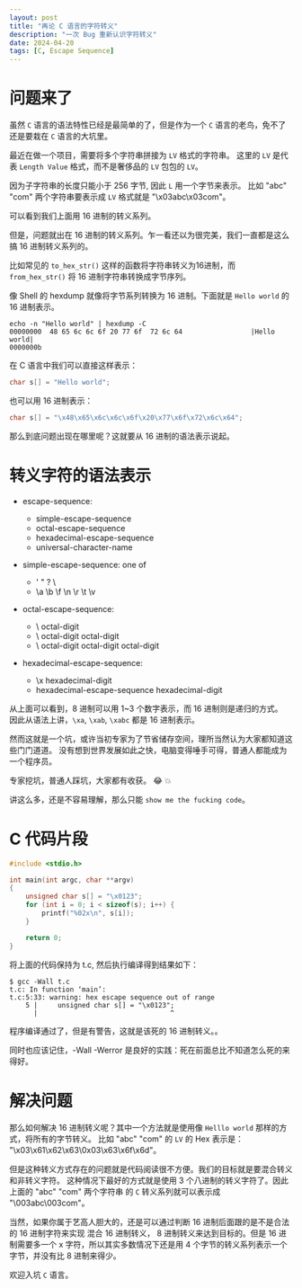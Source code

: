 ```yaml
---
layout: post
title: "再论 C 语言的字符转义"
description: "一次 Bug 重新认识字符转义"
date: 2024-04-20
tags: [C, Escape Sequence]
---
```


# 问题来了

虽然 `C` 语言的语法特性已经是最简单的了，但是作为一个 `C` 语言的老鸟，免不了还是要栽在 `C` 语言的大坑里。

最近在做一个项目，需要将多个字符串拼接为 `LV` 格式的字符串。
这里的 `LV` 是代表 `Length Value` 格式，而不是奢侈品的 `LV` 包包的 `LV`。

因为子字符串的长度只能小于 256 字节, 因此 `L` 用一个字节来表示。
比如 "abc" "com" 两个字符串要表示成 `LV` 格式就是 "\x03abc\x03com"。 

可以看到我们上面用 16 进制的转义系列。

但是，问题就出在 16 进制的转义系列。乍一看还以为很完美，我们一直都是这么搞 16 进制转义系列的。

比如常见的 `to_hex_str()` 这样的函数将字符串转义为16进制，而 `from_hex_str()` 将 16 进制字符串转换成字节序列。

像 Shell 的 hexdump 就像将字节系列转换为 16 进制。下面就是 `Hello world` 的 16 进制表示。

```shell
echo -n "Hello world" | hexdump -C
00000000  48 65 6c 6c 6f 20 77 6f  72 6c 64                 |Hello world|
0000000b
```

在 C 语言中我们可以直接这样表示：

```C
char s[] = "Hello world";
```

也可以用 16 进制表示：

```C
char s[] = "\x48\x65\x6c\x6c\x6f\x20\x77\x6f\x72\x6c\x64";
```

那么到底问题出现在哪里呢？这就要从 16 进制的语法表示说起。

# 转义字符的语法表示

- escape-sequence:
  - simple-escape-sequence
  - octal-escape-sequence
  - hexadecimal-escape-sequence
  - universal-character-name
- simple-escape-sequence: one of
  - \' \" \? \\
  - \a \b \f \n \r \t \v
- octal-escape-sequence:
  - \ octal-digit
  - \ octal-digit octal-digit
  - \ octal-digit octal-digit octal-digit

- hexadecimal-escape-sequence:
  - \x hexadecimal-digit
  - hexadecimal-escape-sequence hexadecimal-digit

从上面可以看到，8 进制可以用 1~3 个数字表示，而 16 进制则是递归的方式。
因此从语法上讲，`\xa`, `\xab`, `\xabc` 都是 16 进制表示。

然而这就是一个坑，或许当初专家为了节省储存空间，理所当然认为大家都知道这些门门道道。
没有想到世界发展如此之快，电脑变得唾手可得，普通人都能成为一个程序员。

专家挖坑，普通人踩坑，大家都有收获。 :joy: :boom:

讲这么多，还是不容易理解，那么只能 `show me the fucking code`。

# C 代码片段

```C
#include <stdio.h>

int main(int argc, char **argv)
{
    unsigned char s[] = "\x0123";
    for (int i = 0; i < sizeof(s); i++) {
        printf("%02x\n", s[i]);
    }

    return 0;
}
```

将上面的代码保持为 t.c, 然后执行编译得到结果如下：

```shell
$ gcc -Wall t.c
t.c: In function ‘main’:
t.c:5:33: warning: hex escape sequence out of range
    5 |     unsigned char s[] = "\x0123";
      |                                 ^
```

程序编译通过了，但是有警告，这就是该死的 16 进制转义。。

同时也应该记住，-Wall -Werror 是良好的实践：死在前面总比不知道怎么死的来得好。


# 解决问题

那么如何解决 16 进制转义呢？其中一个方法就是使用像 `Helllo world` 那样的方式，将所有的字节转义。
比如 "abc" "com" 的 `LV` 的 Hex 表示是： "\x03\x61\x62\x63\0x03\x63\x6f\x6d"。

但是这种转义方式存在的问题就是代码阅读很不方便。我们的目标就是要混合转义和非转义字符。
这种情况下最好的方式就是使用 3 个八进制的转义字符了。因此上面的 "abc" "com" 两个字符串
的 `C` 转义系列就可以表示成 "\003abc\003com"。

当然，如果你属于艺高人胆大的，还是可以通过判断 16 进制后面跟的是不是合法的 16 进制字符来实现
混合 16 进制转义， 8 进制转义来达到目标的。但是 16 进制需要多一个 x 字符，所以其实多数情况下还是用 4 个字节的转义系列表示一个字节，并没有比 8 进制来得少。

欢迎入坑 `C` 语言。

